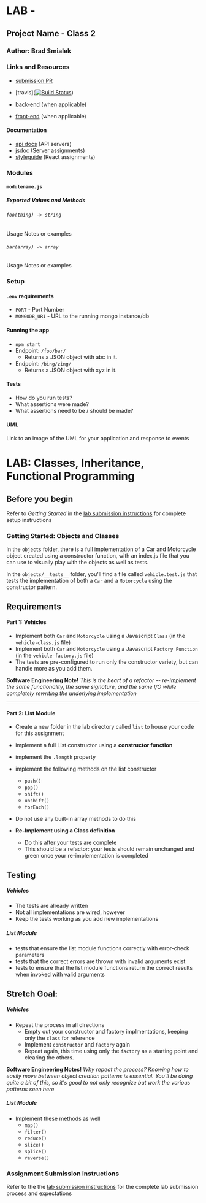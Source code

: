 # LAB - 

## Project Name - Class 2

### Author: Brad Smialek

### Links and Resources
* [submission PR](http://xyz.com)
* [travis]([![Build Status](https://travis-ci.com/brad-smialek-401-advanced-javascript/lab-class-2.svg?branch=master)](https://travis-ci.com/brad-smialek-401-advanced-javascript/lab-class-2))

* [back-end](http://xyz.com) (when applicable)
* [front-end](http://xyz.com) (when applicable)

#### Documentation
* [api docs](http://xyz.com) (API servers)
* [jsdoc](http://xyz.com) (Server assignments)
* [styleguide](http://xyz.com) (React assignments)

### Modules
#### `modulename.js`
##### Exported Values and Methods

###### `foo(thing) -> string`
Usage Notes or examples

###### `bar(array) -> array`
Usage Notes or examples

### Setup
#### `.env` requirements
* `PORT` - Port Number
* `MONGODB_URI` - URL to the running mongo instance/db

#### Running the app
* `npm start`
* Endpoint: `/foo/bar/`
  * Returns a JSON object with abc in it.
* Endpoint: `/bing/zing/`
  * Returns a JSON object with xyz in it.
  
#### Tests
* How do you run tests?
* What assertions were made?
* What assertions need to be / should be made?

#### UML
Link to an image of the UML for your application and response to events

# LAB: Classes, Inheritance, Functional Programming

## Before you begin
Refer to *Getting Started* in the [lab submission instructions](../../../reference/submission-instructions/labs/README.md) for complete setup instructions

### Getting Started: Objects and Classes
In the `objects` folder, there is a full implementation of a Car and Motorcycle object created using a constructor function, with an index.js file that you can use to visually play with the objects as well as tests.

In the `objects/__tests__` folder, you'll find a file called `vehicle.test.js` that tests the implementation of both a `Car` and a `Motorcycle` using the constructor pattern.

## Requirements
#### Part 1: Vehicles
* Implement both `Car` and `Motorcycle` using a Javascript `Class` (in the `vehicle-class.js` file)
* Implement both `Car` and `Motorcycle` using a Javascript `Factory Function` (in the `vehicle-factory.js` file)
* The tests are pre-configured to run only the constructor variety, but can handle more as you add them.

 **Software Engineering Note!** *This is the heart of a refactor -- re-implement the same functionality, the same signature, and the same I/O while completely rewriting the underlying implementation*

---

#### Part 2: List Module
  * Create a new folder in the lab directory called `list` to house your code for this assignment
  * implement a full List constructor using a **constructor function**
  * implement the `.length` property
  * implement the following methods on the list constructor
    * `push()`
    * `pop()`
    * `shift()`
    * `unshift()`
    * `forEach()`
  * Do not use any built-in array methods to do this
  
  * **Re-Implement using a Class definition**
    * Do this after your tests are complete
    * This should be a refactor: your tests should remain unchanged and green once your re-implementation is completed
  
## Testing
##### Vehicles
* The tests are already written 
* Not all implementations are wired, however
* Keep the tests working as you add new implementations

##### List Module
* tests that ensure the list module functions correctly with error-check parameters
* tests that the correct errors are thrown with invalid arguments exist
* tests to ensure that the list module functions return the correct results when invoked with valid arguments

## Stretch Goal:
##### Vehicles
* Repeat the process in all directions
  * Empty out your constructor and factory implmentations, keeping only the `class` for reference
  * Implement `constructor` and `factory` again
  * Repeat again, this time using only the `factory` as a starting point and clearing the others.
  
**Software Engineering Notes!** *Why repeat the process? Knowing how to easily move between object creation patterns is essential. You'll be doing quite a bit of this, so it's good to not only recognize but work the various patterns seen here*

##### List Module
  * Implement these methods as well
    * `map()`
    * `filter()`
    * `reduce()`
    * `slice()`
    * `splice()`
    * `reverse()`


### Assignment Submission Instructions
Refer to the the [lab submission instructions](../../../reference/submission-instructions/labs/README.md) for the complete lab submission process and expectations
